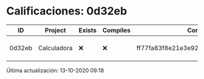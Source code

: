 # Calificaciones: 0d32eb
|ID|Project|Exists|Compiles|CommitHash|CommitDate|CheckDate|Comments|
|-|-|-|-|-|-|-|-|
|0d32eb|Calculadora|❌|❌|ff77fa83f8e21e3e92157a310dadf6831f6f6a2f|12-10-2020 15:57:08|13-10-2020 09:18:03|NULL|

Última actualización: 13-10-2020 09:18
